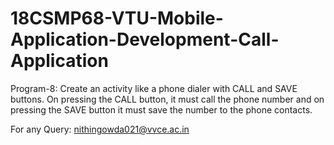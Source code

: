 # 18CSMP68-VTU-Mobile-Application-Development-Call-Application

Program-8: Create an activity like a phone dialer with CALL and SAVE buttons. On pressing the CALL button, it must call the phone number and on pressing the SAVE button it must save the number to the phone contacts.

For any Query: nithingowda021@vvce.ac.in
